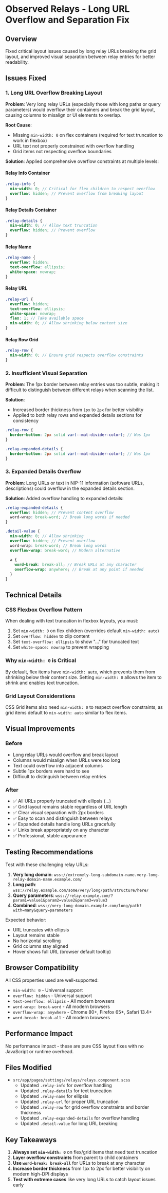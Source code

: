 # Observed Relays - Long URL Overflow and Separation Fix

## Overview
Fixed critical layout issues caused by long relay URLs breaking the grid layout, and improved visual separation between relay entries for better readability.

## Issues Fixed

### 1. Long URL Overflow Breaking Layout
**Problem**: Very long relay URLs (especially those with long paths or query parameters) would overflow their containers and break the grid layout, causing columns to misalign or UI elements to overlap.

**Root Cause**: 
- Missing `min-width: 0` on flex containers (required for text truncation to work in flexbox)
- URL text not properly constrained with overflow handling
- Grid items not respecting overflow boundaries

**Solution**: Applied comprehensive overflow constraints at multiple levels:

#### Relay Info Container
```scss
.relay-info {
  min-width: 0; // Critical for flex children to respect overflow
  overflow: hidden; // Prevent overflow from breaking layout
}
```

#### Relay Details Container
```scss
.relay-details {
  min-width: 0; // Allow text truncation
  overflow: hidden; // Prevent overflow
}
```

#### Relay Name
```scss
.relay-name {
  overflow: hidden;
  text-overflow: ellipsis;
  white-space: nowrap;
}
```

#### Relay URL
```scss
.relay-url {
  overflow: hidden;
  text-overflow: ellipsis;
  white-space: nowrap;
  flex: 1; // Take available space
  min-width: 0; // Allow shrinking below content size
}
```

#### Relay Row Grid
```scss
.relay-row {
  min-width: 0; // Ensure grid respects overflow constraints
}
```

### 2. Insufficient Visual Separation
**Problem**: The 1px border between relay entries was too subtle, making it difficult to distinguish between different relays when scanning the list.

**Solution**: 
- Increased border thickness from `1px` to `2px` for better visibility
- Applied to both relay rows and expanded details sections for consistency

```scss
.relay-row {
  border-bottom: 2px solid var(--mat-divider-color); // Was 1px
}

.relay-expanded-details {
  border-bottom: 2px solid var(--mat-divider-color); // Was 1px
}
```

### 3. Expanded Details Overflow
**Problem**: Long URLs or text in NIP-11 information (software URLs, descriptions) could overflow in the expanded details section.

**Solution**: Added overflow handling to expanded details:

```scss
.relay-expanded-details {
  overflow: hidden; // Prevent content overflow
  word-wrap: break-word; // Break long words if needed
}

.detail-value {
  min-width: 0; // Allow shrinking
  overflow: hidden; // Prevent overflow
  word-wrap: break-word; // Break long words
  overflow-wrap: break-word; // Modern alternative
  
  a {
    word-break: break-all; // Break URLs at any character
    overflow-wrap: anywhere; // Break at any point if needed
  }
}
```

## Technical Details

### CSS Flexbox Overflow Pattern
When dealing with text truncation in flexbox layouts, you must:
1. Set `min-width: 0` on flex children (overrides default `min-width: auto`)
2. Set `overflow: hidden` to clip content
3. Set `text-overflow: ellipsis` to show "..." for truncated text
4. Set `white-space: nowrap` to prevent wrapping

### Why `min-width: 0` is Critical
By default, flex items have `min-width: auto`, which prevents them from shrinking below their content size. Setting `min-width: 0` allows the item to shrink and enables text truncation.

### Grid Layout Considerations
CSS Grid items also need `min-width: 0` to respect overflow constraints, as grid items default to `min-width: auto` similar to flex items.

## Visual Improvements

### Before
- Long relay URLs would overflow and break layout
- Columns would misalign when URLs were too long
- Text could overflow into adjacent columns
- Subtle 1px borders were hard to see
- Difficult to distinguish between relay entries

### After
- ✅ All URLs properly truncated with ellipsis (...)
- ✅ Grid layout remains stable regardless of URL length
- ✅ Clear visual separation with 2px borders
- ✅ Easy to scan and distinguish between relays
- ✅ Expanded details handle long URLs gracefully
- ✅ Links break appropriately on any character
- ✅ Professional, stable appearance

## Testing Recommendations

Test with these challenging relay URLs:
1. **Very long domain**: `wss://extremely-long-subdomain-name.very-long-relay-domain-name.example.com/`
2. **Long path**: `wss://relay.example.com/some/very/long/path/structure/here/`
3. **Query parameters**: `wss://relay.example.com/?param1=value1&param2=value2&param3=value3`
4. **Combined**: `wss://very-long-domain.example.com/long/path?with=many&query=parameters`

Expected behavior:
- URL truncates with ellipsis
- Layout remains stable
- No horizontal scrolling
- Grid columns stay aligned
- Hover shows full URL (browser default tooltip)

## Browser Compatibility

All CSS properties used are well-supported:
- `min-width: 0` - Universal support
- `overflow: hidden` - Universal support
- `text-overflow: ellipsis` - All modern browsers
- `word-wrap: break-word` - All modern browsers
- `overflow-wrap: anywhere` - Chrome 80+, Firefox 65+, Safari 13.4+
- `word-break: break-all` - All modern browsers

## Performance Impact

No performance impact - these are pure CSS layout fixes with no JavaScript or runtime overhead.

## Files Modified

- `src/app/pages/settings/relays/relays.component.scss`
  - Updated `.relay-info` for overflow handling
  - Updated `.relay-details` for text truncation
  - Updated `.relay-name` for ellipsis
  - Updated `.relay-url` for proper URL truncation
  - Updated `.relay-row` for grid overflow constraints and border thickness
  - Updated `.relay-expanded-details` for overflow handling
  - Updated `.detail-value` for long URL breaking

## Key Takeaways

1. **Always set `min-width: 0`** on flex/grid items that need text truncation
2. **Layer overflow constraints** from parent to child containers
3. **Use `word-break: break-all`** for URLs to break at any character
4. **Increase border thickness** from 1px to 2px for better visibility on modern high-DPI displays
5. **Test with extreme cases** like very long URLs to catch layout issues early
